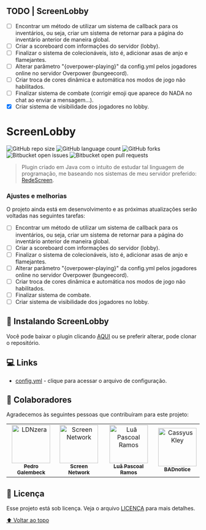 ## TODO | ScreenLobby

- [ ] Encontrar um método de utilizar um sistema de callback para os inventários, ou seja, criar um sistema de retornar para a página do inventário anterior de maneira global.
- [ ] Criar a scoreboard com informações do servidor (lobby).
- [ ] Finalizar o sistema de colecionáveis, isto é, adicionar asas de anjo e flamejantes.
- [ ] Alterar parâmetro "{overpower-playing}" da config.yml pelos jogadores online no servidor Overpower (bungeecord).
- [ ] Criar troca de cores dinâmica e automática nos modos de jogo não habilitados.
- [ ] Finalizar sistema de combate (corrigir emoji que aparece do NADA no chat ao enviar a mensagem...).
- [x] Criar sistema de visibilidade dos jogadores no lobby.

# ScreenLobby

<!---Esses são exemplos. Veja https://shields.io para outras pessoas ou para personalizar este conjunto de escudos. Você pode querer incluir dependências, status do projeto e informações de licença aqui--->

![GitHub repo size](https://img.shields.io/github/repo-size/iuricode/README-template?style=for-the-badge)
![GitHub language count](https://img.shields.io/github/languages/count/iuricode/README-template?style=for-the-badge)
![GitHub forks](https://img.shields.io/github/forks/iuricode/README-template?style=for-the-badge)
![Bitbucket open issues](https://img.shields.io/bitbucket/issues/iuricode/README-template?style=for-the-badge)
![Bitbucket open pull requests](https://img.shields.io/bitbucket/pr-raw/iuricode/README-template?style=for-the-badge)

<!---<img src="exemplo-image.png" alt="exemplo imagem">--->

> Plugin criado em Java com o intuito de estudar tal linguagem de programação, me baseando nos sistemas de meu servidor preferido: [RedeScreen](https://discord.redescreen.com).

### Ajustes e melhorias

O projeto ainda está em desenvolvimento e as próximas atualizações serão voltadas nas seguintes tarefas:

- [ ] Encontrar um método de utilizar um sistema de callback para os inventários, ou seja, criar um sistema de retornar para a página do inventário anterior de maneira global.
- [ ] Criar a scoreboard com informações do servidor (lobby).
- [ ] Finalizar o sistema de colecionáveis, isto é, adicionar asas de anjo e flamejantes.
- [ ] Alterar parâmetro "{overpower-playing}" da config.yml pelos jogadores online no servidor Overpower (bungeecord).
- [ ] Criar troca de cores dinâmica e automática nos modos de jogo não habilitados.
- [ ] Finalizar sistema de combate.
- [ ] Criar sistema de visibilidade dos jogadores no lobby.

[//]: # (## 💻 Compatibilidade)

[//]: # ()
[//]: # (* Minecraft 1.8.8)

## 🚀 Instalando ScreenLobby

Você pode baixar o plugin clicando [AQUI](https://github.com/LDNzera/ScreenLobby/releases) ou se preferir alterar, pode clonar o repositório.

## 💻 Links

- [config.yml](https://github.com/LDNzera/ScreenLobby/blob/master/src/main/resources/config.yml) - clique para acessar o arquivo de configuração.

[//]: # (## 📫 Contribuindo para ScreenLobby)

[//]: # (<!---Se o seu README for longo ou se você tiver algum processo ou etapas específicas que deseja que os contribuidores sigam, considere a criação de um arquivo CONTRIBUTING.md separado--->)

[//]: # (Para contribuir com ScreenLobby, siga estas etapas:)

[//]: # ()
[//]: # (1. Bifurque este repositório.)

[//]: # (2. Crie um branch: `git checkout -b <nome_branch>`.)

[//]: # (3. Faça suas alterações e confirme-as: `git commit -m '<mensagem_commit>'`)

[//]: # (4. Envie para o branch original: `git push origin <nome_do_projeto> / <local>`)

[//]: # (5. Crie a solicitação de pull.)

[//]: # (Como alternativa, consulte a documentação do GitHub em [como criar uma solicitação pull]&#40;https://help.github.com/en/github/collaborating-with-issues-and-pull-requests/creating-a-pull-request&#41;.)

## 🤝 Colaboradores

Agradecemos às seguintes pessoas que contribuíram para este projeto:

<table>
  <tr>
    <td align="center">
      <a href="#">
        <img src="https://avatars.githubusercontent.com/u/51977156?v=4" width="100px;" alt="LDNzera"/><br>
        <sub>
          <b>Pedro Galembeck</b>
        </sub>
      </a>
    </td>
    <td align="center">
      <a href="#">
        <img src="https://avatars.githubusercontent.com/u/64279993?s=200&v=4" width="100px;" alt="Screen Network"/><br>
        <sub>
          <b>Screen Network</b>
        </sub>
      </a>
    </td>
    <td align="center">
      <a href="#">
        <img src="https://avatars.githubusercontent.com/u/55550262?v=4" width="100px;" alt="Luã Pascoal Ramos"/><br>
        <sub>
          <b>Luã Pascoal Ramos</b>
        </sub>
      </a>
    </td>
    <td align="center">
      <a href="#">
        <img src="https://avatars.githubusercontent.com/u/73367676?v=4" width="100px;" alt="Cassyus Kley"/><br>
        <sub>
          <b>BADnotice</b>
        </sub>
      </a>
    </td>
  </tr>
</table>


[//]: # (## 😄 Seja um dos contribuidores<br>)

[//]: # ()
[//]: # (Quer fazer parte desse projeto? Clique [AQUI]&#40;CONTRIBUTING.md&#41; e leia como contribuir.)

## 📝 Licença

Esse projeto está sob licença. Veja o arquivo [LICENÇA](LICENSE.md) para mais detalhes.

[⬆ Voltar ao topo](#ScreenLobby)<br>
